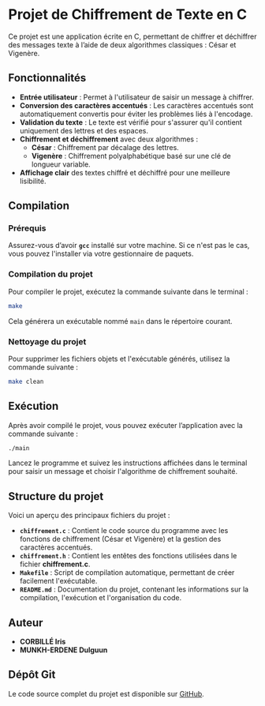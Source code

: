 
# Projet de Chiffrement de Texte en C

Ce projet est une application écrite en C, permettant de chiffrer et déchiffrer des messages texte à l’aide de deux algorithmes classiques : César et Vigenère.
## Fonctionnalités

- **Entrée utilisateur** : Permet à l'utilisateur de saisir un message à chiffrer.
- **Conversion des caractères accentués** : Les caractères accentués sont automatiquement convertis pour éviter les problèmes liés à l'encodage.
- **Validation du texte** : Le texte est vérifié pour s'assurer qu'il contient uniquement des lettres et des espaces.
- **Chiffrement et déchiffrement** avec deux algorithmes :
  - **César** : Chiffrement par décalage des lettres.
  - **Vigenère** : Chiffrement polyalphabétique basé sur une clé de longueur variable.
- **Affichage clair** des textes chiffré et déchiffré pour une meilleure lisibilité.

## Compilation

### Prérequis
Assurez-vous d’avoir **`gcc`** installé sur votre machine. Si ce n'est pas le cas, vous pouvez l'installer via votre gestionnaire de paquets.

### Compilation du projet
Pour compiler le projet, exécutez la commande suivante dans le terminal :
```bash
make
```
Cela générera un exécutable nommé `main` dans le répertoire courant.

### Nettoyage du projet
Pour supprimer les fichiers objets et l'exécutable générés, utilisez la commande suivante :
```bash
make clean
```

## Exécution

Après avoir compilé le projet, vous pouvez exécuter l’application avec la commande suivante :
```bash
./main
```
Lancez le programme et suivez les instructions affichées dans le terminal pour saisir un message et choisir l'algorithme de chiffrement souhaité.

## Structure du projet

Voici un aperçu des principaux fichiers du projet :

- **`chiffrement.c`** : Contient le code source du programme avec les fonctions de chiffrement (César et Vigenère) et la gestion des caractères accentués.
- **`chiffrement.h`** : Contient les entêtes des fonctions utilisées dans le fichier **chiffrement.c**. 
- **`Makefile`** : Script de compilation automatique, permettant de créer facilement l'exécutable.
- **`README.md`** : Documentation du projet, contenant les informations sur la compilation, l'exécution et l'organisation du code.

## Auteur

- **CORBILLÉ Iris**
- **MUNKH-ERDENE Dulguun**

## Dépôt Git

Le code source complet du projet est disponible sur [GitHub](https://github.com/Dulguun012/Chiffrement.git).
